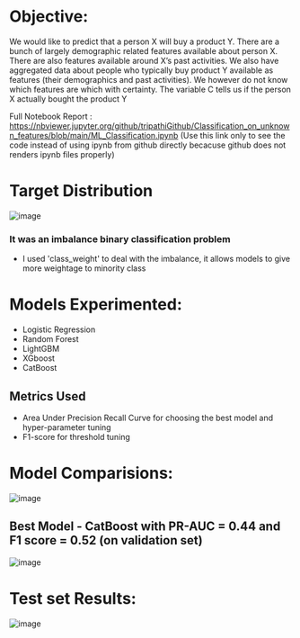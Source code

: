
# Objective:
We would like to predict that a person X will buy a product Y. There are a bunch of largely demographic related features available about person X. There are also features available around X’s past activities. We also have aggregated data about people who typically buy product Y available as features (their demographics and past activities). We however do not know which features are which with certainty. The variable C tells us if the person X actually bought the product Y

Full Notebook Report : https://nbviewer.jupyter.org/github/tripathiGithub/Classification_on_unknown_features/blob/main/ML_Classification.ipynb
(Use this link only to see the code instead of using ipynb from github directly becacuse github does not renders ipynb files properly)

# Target Distribution
![image](https://github.com/tripathiGithub/Classification_on_unknown_features/raw/main/Results/targetDist.png)

### It was an imbalance binary classification problem
- I used 'class_weight' to deal with the imbalance, it allows models to give more weightage to minority class 

# Models Experimented:
- Logistic Regression 
- Random Forest
- LightGBM
- XGboost
- CatBoost

## Metrics Used
- Area Under Precision Recall Curve for choosing the best model and hyper-parameter tuning
- F1-score for threshold tuning

# Model Comparisions:
![image](https://github.com/tripathiGithub/Classification_on_unknown_features/raw/main/Results/modelCompare.png)

## Best Model - CatBoost with PR-AUC = 0.44 and F1 score = 0.52 (on validation set)
![image](https://github.com/tripathiGithub/Classification_on_unknown_features/raw/main/Results/bestmodel.png)

# Test set Results:
![image](https://github.com/tripathiGithub/Classification_on_unknown_features/raw/main/Results/test_set_results.png)
